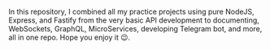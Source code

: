 In this repository, I combined all my practice projects using pure NodeJS, Express, and Fastify from the very basic API development to documenting, WebSockets, GraphQL, MicroServices, developing Telegram bot, and more, all in one repo. Hope you enjoy it 😉.
